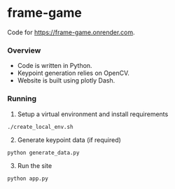 # frame-game

Code for https://frame-game.onrender.com.

### Overview

- Code is written in Python.
- Keypoint generation relies on OpenCV.
- Website is built using plotly Dash.

### Running

1. Setup a virtual environment and install requirements
```
./create_local_env.sh
```
2. Generate keypoint data (if required)
```
python generate_data.py
```
3. Run the site
```
python app.py
```
